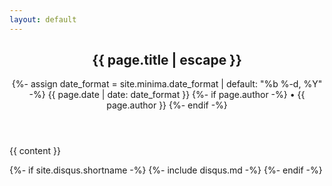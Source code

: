 ```yaml
---
layout: default
---
```

<article class="post h-entry" itemscope itemtype="http://schema.org/BlogPosting">

  <header class="post-header">
    <h1 class="post-title p-name" itemprop="name headline">{{ page.title | escape }}</h1>
    <p class="post-meta">
      <time class="dt-published" datetime="{{ page.date | date_to_xmlschema }}" itemprop="datePublished">
        {%- assign date_format = site.minima.date_format | default: "%b %-d, %Y" -%}
        {{ page.date | date: date_format }}
      </time>
      {%- if page.author -%}
        • <span itemprop="author" itemscope itemtype="http://schema.org/Person"><span class="p-author h-card" itemprop="name">{{ page.author }}</span></span>
      {%- endif -%}</p>
  </header>

  <div class="post-content e-content" itemprop="articleBody">
    {{ content }}
  </div>

  {%- if site.disqus.shortname -%}
    {%- include disqus.md -%}
  {%- endif -%}
  <a class="u-url" href="{{ page.url | relative_url }}" hidden></a>
</article>

